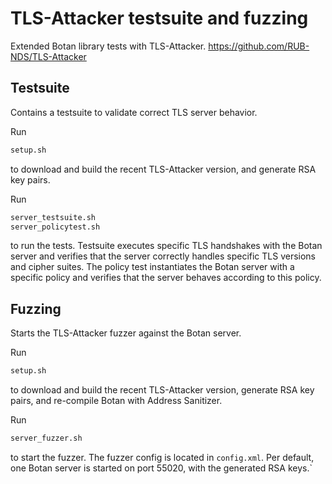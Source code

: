 # TLS-Attacker testsuite and fuzzing

Extended Botan library tests with TLS-Attacker. https://github.com/RUB-NDS/TLS-Attacker

## Testsuite
Contains a testsuite to validate correct TLS server behavior. 

Run
```bash
setup.sh
```
to download and build the recent TLS-Attacker version, and generate RSA key pairs.

Run 
```bash
server_testsuite.sh
server_policytest.sh
```
to run the tests. Testsuite executes specific TLS handshakes with the Botan server and verifies that the server correctly handles specific TLS versions and cipher suites. The policy test instantiates the Botan server with a specific policy and verifies that the server behaves according to this policy.


## Fuzzing
Starts the TLS-Attacker fuzzer against the Botan server.

Run
```bash
setup.sh
```
to download and build the recent TLS-Attacker version, generate RSA key pairs, and re-compile Botan with Address Sanitizer.

Run
```bash
server_fuzzer.sh
```
to start the fuzzer. The fuzzer config is located in `config.xml`. Per default, one Botan server is started on port 55020, with the generated RSA keys.`